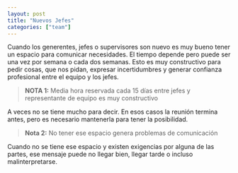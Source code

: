 ```yaml
---
layout: post
title: "Nuevos Jefes"
categories: ["team"]
---
```


Cuando los generentes, jefes o supervisores son nuevo <!--more--> es muy bueno tener un espacio para comunicar necesidades. El tiempo depende pero puede ser una vez por semana o cada dos semanas. Esto es muy constructivo para pedir cosas, que nos pidan, expresar incertidumbres y generar confianza profesional entre el equipo y los jefes.

> **NOTA 1:** Media hora reservada cada 15 días entre jefes y representante de equipo es muy constructivo

A veces no se tiene mucho para decir. En esos casos la reunión termina antes, pero es necesario mantenerla para tener la posibilidad.

> **Nota 2:** No tener ese espacio genera problemas de comunicación

Cuando no se tiene ese espacio y existen exigencias por alguna de las partes, ese mensaje puede no llegar bien, llegar tarde o incluso malinterpretarse.
